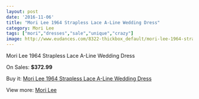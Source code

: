 ```yaml
---
layout: post
date: '2016-11-06'
title: "Mori Lee 1964 Strapless Lace A-Line Wedding Dress"
category: Mori Lee
tags: ["mori","dresses","sale","unique","crazy"]
image: http://www.eudances.com/8322-thickbox_default/mori-lee-1964-strapless-lace-a-line-wedding-dress.jpg
---
```

Mori Lee 1964 Strapless Lace A-Line Wedding Dress

On Sales: **$372.99**
<a href="https://www.eudances.com/en/mori-lee/2862-mori-lee-1964-strapless-lace-a-line-wedding-dress.html"><amp-img layout="responsive" width="600" height="600" src="//www.eudances.com/8322-thickbox_default/mori-lee-1964-strapless-lace-a-line-wedding-dress.jpg" alt="Mori Lee 1964 Strapless Lace A-Line Wedding Dress 0" /></a>
<a href="https://www.eudances.com/en/mori-lee/2862-mori-lee-1964-strapless-lace-a-line-wedding-dress.html"><amp-img layout="responsive" width="600" height="600" src="//www.eudances.com/8323-thickbox_default/mori-lee-1964-strapless-lace-a-line-wedding-dress.jpg" alt="Mori Lee 1964 Strapless Lace A-Line Wedding Dress 1" /></a>
<a href="https://www.eudances.com/en/mori-lee/2862-mori-lee-1964-strapless-lace-a-line-wedding-dress.html"><amp-img layout="responsive" width="600" height="600" src="//www.eudances.com/8324-thickbox_default/mori-lee-1964-strapless-lace-a-line-wedding-dress.jpg" alt="Mori Lee 1964 Strapless Lace A-Line Wedding Dress 2" /></a>
<a href="https://www.eudances.com/en/mori-lee/2862-mori-lee-1964-strapless-lace-a-line-wedding-dress.html"><amp-img layout="responsive" width="600" height="600" src="//www.eudances.com/8325-thickbox_default/mori-lee-1964-strapless-lace-a-line-wedding-dress.jpg" alt="Mori Lee 1964 Strapless Lace A-Line Wedding Dress 3" /></a>
<a href="https://www.eudances.com/en/mori-lee/2862-mori-lee-1964-strapless-lace-a-line-wedding-dress.html"><amp-img layout="responsive" width="600" height="600" src="//www.eudances.com/8326-thickbox_default/mori-lee-1964-strapless-lace-a-line-wedding-dress.jpg" alt="Mori Lee 1964 Strapless Lace A-Line Wedding Dress 4" /></a>

Buy it: [Mori Lee 1964 Strapless Lace A-Line Wedding Dress](https://www.eudances.com/en/mori-lee/2862-mori-lee-1964-strapless-lace-a-line-wedding-dress.html "Mori Lee 1964 Strapless Lace A-Line Wedding Dress")

View more: [Mori Lee](https://www.eudances.com/en/9-mori-lee "Mori Lee")
